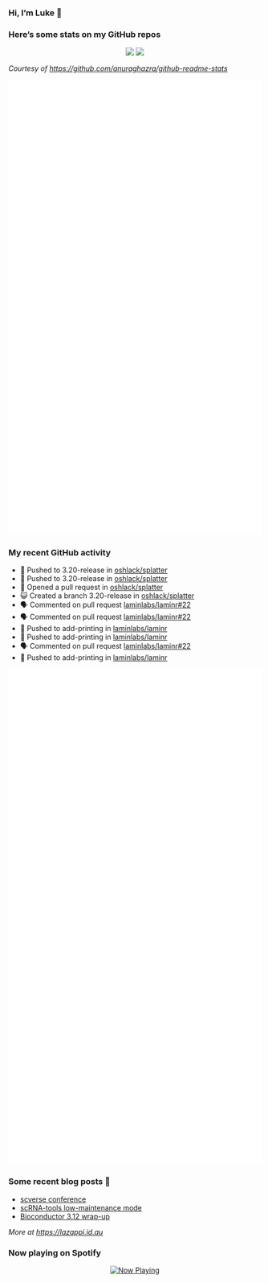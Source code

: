 
<!-- README.md is generated from README.Rmd. Please edit that file -->

### Hi, I’m Luke 👋

<!--
**lazappi/lazappi** is a ✨ _special_ ✨ repository because its `README.md` (this file) appears on your GitHub profile.
&#10;Here are some ideas to get you started:
&#10;- 🔭 I’m currently working on ...
- 🌱 I’m currently learning ...
- 👯 I’m looking to collaborate on ...
- 🤔 I’m looking for help with ...
- 💬 Ask me about ...
- 📫 How to reach me: ...
- 😄 Pronouns: ...
- ⚡ Fun fact: ...
-->

### Here’s some stats on my GitHub repos

<p align="center">
<img src="https://github-readme-stats.vercel.app/api?username=lazappi&count_private=true&show_icons=true&theme=buefy&hide_title=True">
<img src="https://github-readme-stats.vercel.app/api/top-langs/?username=lazappi&hide=html&theme=buefy&layout=compact">
</p>

*Courtesy of <https://github.com/anuraghazra/github-readme-stats>*

<p align="center" style="width:100%;">
<img src="https://github.com/lazappi/lazappi/raw/main/github-intro.svg">
</p>

### My recent GitHub activity

- 📨 Pushed to 3.20-release in
  [oshlack/splatter](https://github.com/oshlack/splatter)
- 📨 Pushed to 3.20-release in
  [oshlack/splatter](https://github.com/oshlack/splatter)
- 🤔 Opened a pull request in
  [oshlack/splatter](https://github.com/oshlack/splatter)
- 😺 Created a branch 3.20-release in
  [oshlack/splatter](https://github.com/oshlack/splatter)
- 🗣 Commented on pull request
  [laminlabs/laminr#22](https://github.com/laminlabs/laminr#22)
- 🗣 Commented on pull request
  [laminlabs/laminr#22](https://github.com/laminlabs/laminr#22)
- 📨 Pushed to add-printing in
  [laminlabs/laminr](https://github.com/laminlabs/laminr)
- 📨 Pushed to add-printing in
  [laminlabs/laminr](https://github.com/laminlabs/laminr)
- 🗣 Commented on pull request
  [laminlabs/laminr#22](https://github.com/laminlabs/laminr#22)
- 📨 Pushed to add-printing in
  [laminlabs/laminr](https://github.com/laminlabs/laminr)

<p align="center" style="width:100%;">
<img src="https://github.com/lazappi/lazappi/raw/main/github-status.svg">
</p>

### Some recent blog posts 📝

- [scverse
  conference](https://lazappi.id.au/posts/2024-09-15-scverse-conference/)
- [scRNA-tools low-maintenance
  mode](https://lazappi.id.au/posts/2024-03-04-scRNAtools-low-maintenance/)
- [Bioconductor 3.12
  wrap-up](https://lazappi.id.au/posts/2020-10-30-bioconductor-3-12-wrap-up/)

*More at <https://lazappi.id.au>*

<!-- ### My latest tweet 👇 and retweet 👉 -->

### Now playing on Spotify

<p align="center">
<a href="https://now-playing-profile.lazappi.vercel.app/now-playing?open">
<img src="https://now-playing-profile.lazappi.vercel.app/now-playing" width="256" height="64" alt="Now Playing">
</a>
</p>

